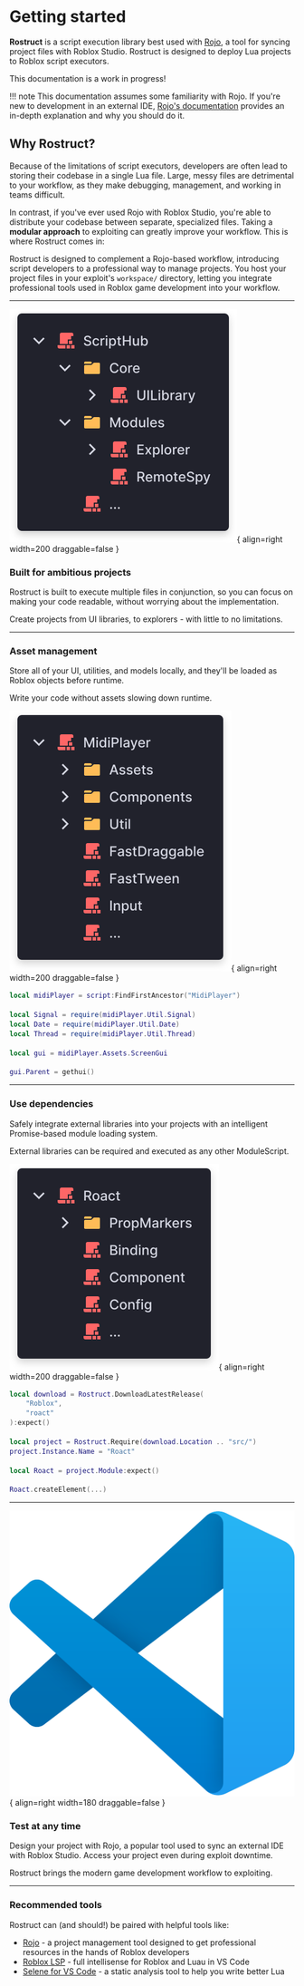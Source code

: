 # Getting started

**Rostruct** is a script execution library best used with [Rojo](https://rojo.space/docs/), a tool for syncing project files with Roblox Studio. Rostruct is designed to deploy Lua projects to Roblox script executors.

This documentation is a work in progress!

!!! note
	This documentation assumes some familiarity with Rojo. If you're new to development in an external IDE, [Rojo's documentation](https://rojo.space/docs/) provides an in-depth explanation and why you should do it.

## Why Rostruct?

Because of the limitations of script executors, developers are often lead to storing their codebase in a single Lua file. Large, messy files are detrimental to your workflow, as they make debugging, management, and working in teams difficult.

In contrast, if you've ever used Rojo with Roblox Studio, you're able to distribute your codebase between separate, specialized files. Taking a **modular approach** to exploiting can greatly improve your workflow. This is where Rostruct comes in:

Rostruct is designed to complement a Rojo-based workflow, introducing script developers to a professional way to manage projects. You host your project files in your exploit's `workspace/` directory, letting you integrate professional tools used in Roblox game development into your workflow.

---

![Script hub example](../images/ScriptHubPanel.svg){ align=right width=200 draggable=false }

### Built for ambitious projects

Rostruct is built to execute multiple files in conjunction, so you can focus on making your code readable, without worrying about the implementation.

Create projects from UI libraries, to explorers - with little to no limitations.

---

### Asset management

Store all of your UI, utilities, and models locally, and they'll be loaded as Roblox objects before runtime.

Write your code without assets slowing down runtime.

![MidiPlayer example](../images/MidiPlayerPanelShort.svg){ align=right width=200 draggable=false }

```lua
local midiPlayer = script:FindFirstAncestor("MidiPlayer")

local Signal = require(midiPlayer.Util.Signal)
local Date = require(midiPlayer.Util.Date)
local Thread = require(midiPlayer.Util.Thread)

local gui = midiPlayer.Assets.ScreenGui

gui.Parent = gethui()
```

---

### Use dependencies

Safely integrate external libraries into your projects with an intelligent Promise-based module loading system.

External libraries can be required and executed as any other ModuleScript.

![Roact example](../images/RoactPanel.svg){ align=right width=200 draggable=false }

```lua
local download = Rostruct.DownloadLatestRelease(
	"Roblox",
	"roact"
):expect()

local project = Rostruct.Require(download.Location .. "src/")
project.Instance.Name = "Roact"

local Roact = project.Module:expect()

Roact.createElement(...)
```

---

![VS Code logo](../images/VSCode.svg){ align=right width=180 draggable=false }

### Test at any time

Design your project with Rojo, a popular tool used to sync an external IDE with Roblox Studio. Access your project even during exploit downtime. 

Rostruct brings the modern game development workflow to exploiting.

---

### Recommended tools

Rostruct can (and should!) be paired with helpful tools like:

* [Rojo](https://rojo.space/docs/) - a project management tool designed to get professional resources in the hands of Roblox developers
* [Roblox LSP](https://devforum.roblox.com/t/roblox-lsp-full-intellisense-for-roblox-and-luau/717745) - full intellisense for Roblox and Luau in VS Code
* [Selene for VS Code](https://marketplace.visualstudio.com/items?itemName=Kampfkarren.selene-vscode) - a static analysis tool to help you write better Lua
